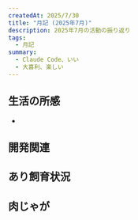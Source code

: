 ```yaml
---
createdAt: 2025/7/30
title: "月記 (2025年7月)"
description: 2025年7月の活動の振り返り
tags: 
  - 月記
summary:
  - Claude Code、いい
  - 大喜利、楽しい
---
```


## 生活の所感

* 

## 開発関連

## あり飼育状況

## 肉じゃが

